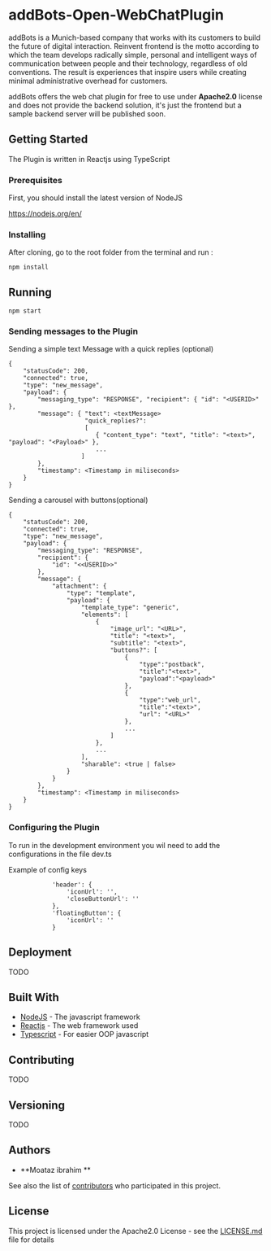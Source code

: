 # addBots-Open-WebChatPlugin

addBots is a Munich-based company that works with its customers to build the future of digital interaction. Reinvent frontend is the motto according to which the team develops radically simple, personal and intelligent ways of communication between people and their technology, regardless of old conventions. The result is experiences that inspire users while creating minimal administrative overhead for customers.

addBots offers the web chat plugin for free to use under **Apache2.0** license and does not provide the backend solution, it's just the frontend  but a sample backend server will be published soon.

## Getting Started

The Plugin is written in Reactjs using TypeScript  

### Prerequisites

First, you should install the latest version of NodeJS

https://nodejs.org/en/

### Installing

After cloning, go to the root folder from the terminal and run :

```
npm install
```

## Running 

```
npm start
```

### Sending messages to the Plugin

Sending a simple text Message with a quick replies (optional)

```
{
    "statusCode": 200,  
    "connected": true,
    "type": "new_message",
    "payload": {
        "messaging_type": "RESPONSE", "recipient": { "id": "<USERID>" },
        "message": { "text": <textMessage> 
                     "quick_replies?": 
                     [
                        { "content_type": "text", "title": "<text>", "payload": "<Payload>" },
                        ... 
                    ]
        }, 
        "timestamp": <Timestamp in miliseconds>
    }
}
```

Sending a carousel with buttons(optional) 

```
{
    "statusCode": 200,
    "connected": true,
    "type": "new_message",
    "payload": {
        "messaging_type": "RESPONSE",
        "recipient": {
            "id": "<<USERID>>"
        },
        "message": {
            "attachment": {
                "type": "template",
                "payload": {
                    "template_type": "generic",
                    "elements": [
                        {
                            "image_url": "<URL>",
                            "title": "<text>",
                            "subtitle": "<text>",
                            "buttons?": [
                                {
                                    "type":"postback",
                                    "title":"<text>",
                                    "payload":"<payload>"
                                },
                                {
                                    "type":"web_url",
                                    "title":"<text>",
                                    "url": "<URL>"
                                },
                                ...
                            ]
                        },
                        ...
                    ],
                    "sharable": <true | false>
                }
            }
        },
        "timestamp": <Timestamp in miliseconds>
    }
}
```


### Configuring the Plugin

To run in the development environment you wil need to add the configurations in the file dev.ts

Example of config keys

```
			'header': {
				'iconUrl': '',
				'closeButtonUrl': ''
			},
			'floatingButton': {
				'iconUrl': ''
			}

```


## Deployment

TODO

## Built With

* [NodeJS](https://nodejs.org/en/) - The javascript framework
* [Reactjs](http://www.dropwizard.io/1.0.2/docs/) - The web framework used
* [Typescript](https://www.typescriptlang.org/) - For easier OOP javascript


## Contributing

TODO

## Versioning

TODO

## Authors

* **Moataz ibrahim ** 

See also the list of [contributors](https://github.com/your/project/contributors) who participated in this project.

## License

This project is licensed under the Apache2.0 License - see the [LICENSE.md](LICENSE.md) file for details

